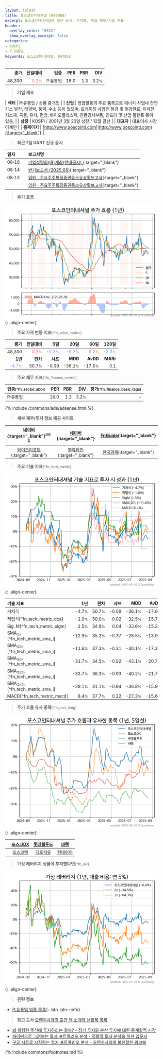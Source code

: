 ```yaml
---
layout: splash
title: 포스코인터내셔널 (047050)
excerpt: 포스코인터내셔널의 최근 공시, 수익률, 주요 재무/기술 지표
header:
  overlay_color: "#333"
  show_overlay_excerpt: false
categories:
- KOSPI
- P:유통업
keywords: 포스코인터내셔널, 047050
---
```


| **종가** | **전일대비** | **업종** | **PER** | **PBR** | **DIV** |
| -------: | -----------: | -------: | ------: | ------: | ------: |
| 48,300 | <span style="color: tomato">0.2<small>%</small></span> | P:유통업 | 16.0 | 1.3 | 3.2<small>%</small> |

<!-- more -->


> **기업 개요**<a id="company"></a>

| <span style="white-space:nowrap;">**섹터**</span> | P:유통업 / 상품 중개업 |
| <span style="white-space:nowrap;">**산업**</span> | 영업활동의 주요 품목으로 에너지 사업내 천연가스 발전, 태양력, 풍력, 수소 등이 있으며, 트레이딩 사업은 철강 및 철강원료, 이차전지소재, 곡물, 유지, 면방, 바이오플라스틱, 친환경차부품, 인프라 및 산업 플랜트 등이 있음. |
| <span style="white-space:nowrap;">**상장**</span> | KOSPI / 2001년 3월 23일 상장 / 12월 결산 |
| <span style="white-space:nowrap;">**대표자**</span> | 대표이사 사장 이계인 |
| <span style="white-space:nowrap;">**홈페이지**</span> | [http://www.poscointl.com](http://www.poscointl.com){:target="_blank"} |


> **최근 7일 DART 신규 공시**<a id="dart"></a>

| **일자** |      | **보고서명** |
| :------- | :--- | :----------- |
| 08&#x2011;18 | | [기업설명회(IR)개최(안내공시)              ](https://dart.fss.or.kr/dsaf001/main.do?rcpNo=20250818800079){:target="_blank"} |
| 08&#x2011;14 | | [반기보고서 (2025.06)](https://dart.fss.or.kr/dsaf001/main.do?rcpNo=20250814001757){:target="_blank"} |
| 08&#x2011;13 | | [임원ㆍ주요주주특정증권등소유상황보고서](https://dart.fss.or.kr/dsaf001/main.do?rcpNo=20250813001176){:target="_blank"} |
|  | | [임원ㆍ주요주주특정증권등소유상황보고서](https://dart.fss.or.kr/dsaf001/main.do?rcpNo=20250813000085){:target="_blank"} |


> **주가 흐름**<a id="price"></a>

![047050](/stock/images/047050.png){: .align-center}


> **주요 가격 변동 지표**<small>[^fn_price_metric]</small>

| **종가** | **전일대비** | **5일** | **20일** | **60일** | **120일** |
| -------: | -----------: | ------: | -------: | -------: | --------: |
| 48,300 | <span style="color: tomato">0.2<small>%</small></span> | <span style="color: cornflowerblue">-2.3<small>%</small></span> | <span style="color: cornflowerblue">-5.7<small>%</small></span> | <span style="color: tomato">5.2<small>%</small></span> | <span style="color: cornflowerblue">-3.3<small>%</small></span> |
| **1년** | **편차** | **샤프** | **MDD** | **AvDD** | **MARr** |
| <span style="color: cornflowerblue">-4.7<small>%</small></span> | 50.7<small>%</small> | -0.09 | -36.1<small>%</small> | -17.0<small>%</small> | 0.1 |


> **주요 재무 지표**<small>[^fn_finance_metric]</small>

| **업종**<small>[^fn_sector_abbr]</small> | **PER** | **PBR** | **DIV** | **평가**<small>[^fn_finance_basic_tags]</small> |
| :--------------------------------------- | ------: | ------: | ------: | ----------------------------------------------: |
| P:유통업 | 16.0 | 1.3 | 3.2<small>%</small> | - |



{% include /commons/ads/adsense.html %}

> **세부 재무/투자 정보 제공 사이트**

| [네이버](https://m.stock.naver.com/domestic/stock/047050/finance/summary){:target="_blank"}<sup><small>모바일</small></sup> | [네이버](https://finance.naver.com/item/coinfo.naver?code=047050){:target="_blank"} | [FnGuide](https://comp.fnguide.com/SVO2/ASP/SVD_Invest.asp?gicode=A047050&MenuYn=Y){:target="_blank"} |
| :---: | :---: | :---: |
| [와이즈리포트](https://comp.wisereport.co.kr/company/c1040001.aspx?cmp_cd=047050){:target="_blank"} | [밸류라인](https://www.valueline.co.kr/finance/summary/047050){:target="_blank"} | [한국경제](https://markets.hankyung.com/stock/047050/financial-summary){:target="_blank"} |


> **주요 기술 지표**<small>[^fn_tech_metric]</small>


![047050](/stock/images/047050_tech.png){: .align-center}

| **기술 지표** | **1년** | **편차** | **샤프** | **MDD** | **AvDD** |
| :------------ | ------: | -----------: | -------: | ------: | -------: |
| 거치식 | -4.7<small>%</small> | 50.7<small>%</small> | -0.09 | -36.1<small>%</small> | -17.0<small>%</small> |
| 적립식[^fn_tech_metric_dca] | -1.0<small>%</small> | 50.0<small>%</small> | -0.02 | -32.5<small>%</small> | -15.7<small>%</small> |
| Sig. M[^fn_tech_metric_sigm] | 1.5<small>%</small> | 34.8<small>%</small> | 0.04 | -33.6<small>%</small> | -15.2<small>%</small> |
| SMA<small><sub>(5)</sub></small>[^fn_tech_metric_sma_i] | -12.9<small>%</small> | 35.2<small>%</small> | -0.37 | -28.5<small>%</small> | -13.9<small>%</small> |
| SMA<small><sub>(20)</sub></small>[^fn_tech_metric_sma_i] | -11.6<small>%</small> | 37.3<small>%</small> | -0.31 | -30.1<small>%</small> | -17.3<small>%</small> |
| SMA<small><sub>(60)</sub></small>[^fn_tech_metric_sma_i] | -31.7<small>%</small> | 34.5<small>%</small> | -0.92 | -43.1<small>%</small> | -20.7<small>%</small> |
| SMA<small><sub>(120)</sub></small>[^fn_tech_metric_sma_i] | -33.7<small>%</small> | 36.3<small>%</small> | -0.93 | -40.2<small>%</small> | -21.7<small>%</small> |
| SMA<small><sub>(240)</sub></small>[^fn_tech_metric_sma_i] | -29.1<small>%</small> | 31.1<small>%</small> | -0.94 | -36.8<small>%</small> | -15.9<small>%</small> |
| MACD[^fn_tech_metric_macd] | 8.4<small>%</small> | 37.7<small>%</small> | 0.22 | -27.3<small>%</small> | -15.6<small>%</small> |


> **주가 흐름 유사 종목**<a id="corr"></a><small>[^fn_corr_long]</small>

![047050](/stock/images/047050_corr.png){: .align-center}

|       | [포스코DX](/022100/) | [롯데웰푸드](/280360/) | [바텍](/043150/) |
| :---: | :------------------------------------: | :------------------------------------: | :------------------------------------: |
|       | [오스코텍](/039200/) | [금호석유](/011780/) | [현대위아](/011210/) |


> **가상 레버리지 상품에 투자했다면**<a id="2x"></a><small>[^fn_lev]</small>

![047050](/stock/images/047050_2x.png){: .align-center}


> **관련 정보**

- [P:유통업 업종 목록](/stats/sector/kospi_업종_유통업_종목/){: .btn .btn--info}

> **참고 도서** [오렌지사과의 출간 책 소개와 샘플북 목록](https://kongdori.tistory.com/691)

- [왜 위험한 주식에 투자하라는 걸까? - 장기 투자와 분산 투자에 대한 통계학적 시각](https://kongdori.tistory.com/421)
- [파이썬으로 그려보는 투자 포트폴리오 분석  - 정량적 투자 분석을 위한 입문서](https://kongdori.tistory.com/643)
- [구글 시트로 시작하는 투자 포트폴리오 분석 - 오렌지사과의 불친절한 워크북](https://kongdori.tistory.com/449)


{% include commons/footnotes.md %}